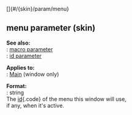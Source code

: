 []{#/{skin}/param/menu}    
## menu parameter (skin)    
**See also:**    
:   [macro parameter](/ref/%7Bskin%7D/param/macro)    
:   [id parameter](/ref/%7Bskin%7D/param/id)    
<!-- -->    
**Applies to:**    
:   [Main](/ref/%7Bskin%7D/control/main) (window only)    
<!-- -->    
**Format:**    
:   string    
The [id](/ref/%7Bskin%7D/param/id){.code} of the menu this window will use,    
if any, when it\'s active.  